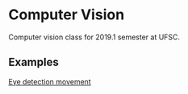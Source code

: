 # Computer Vision

Computer vision class for 2019.1 semester at UFSC.

## Examples

[Eye detection movement](../eyes/main.py)
